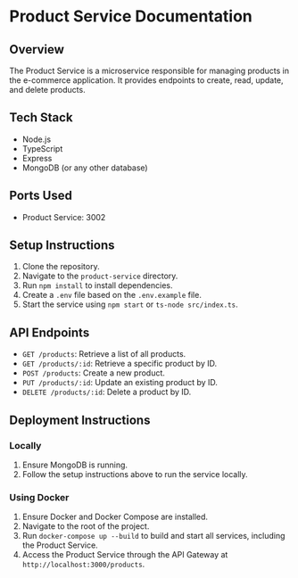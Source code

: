 # Product Service Documentation

## Overview
The Product Service is a microservice responsible for managing products in the e-commerce application. It provides endpoints to create, read, update, and delete products.

## Tech Stack
- Node.js
- TypeScript
- Express
- MongoDB (or any other database)

## Ports Used
- Product Service: 3002

## Setup Instructions
1. Clone the repository.
2. Navigate to the `product-service` directory.
3. Run `npm install` to install dependencies.
4. Create a `.env` file based on the `.env.example` file.
5. Start the service using `npm start` or `ts-node src/index.ts`.

## API Endpoints
- `GET /products`: Retrieve a list of all products.
- `GET /products/:id`: Retrieve a specific product by ID.
- `POST /products`: Create a new product.
- `PUT /products/:id`: Update an existing product by ID.
- `DELETE /products/:id`: Delete a product by ID.

## Deployment Instructions
### Locally
1. Ensure MongoDB is running.
2. Follow the setup instructions above to run the service locally.

### Using Docker
1. Ensure Docker and Docker Compose are installed.
2. Navigate to the root of the project.
3. Run `docker-compose up --build` to build and start all services, including the Product Service.
4. Access the Product Service through the API Gateway at `http://localhost:3000/products`.